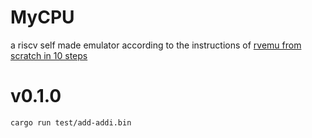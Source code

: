 # MyCPU
a riscv self made emulator according to the instructions of [rvemu from scratch in 10 steps](https://book.rvemu.app/)

# v0.1.0
`cargo run test/add-addi.bin`

